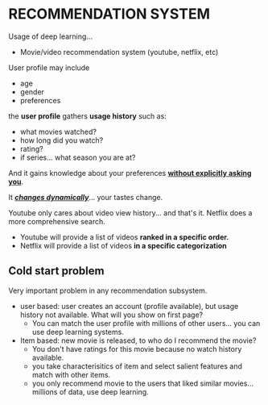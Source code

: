 # RECOMMENDATION SYSTEM
Usage of deep learning...

- Movie/video recommendation system (youtube, netflix, etc)

User profile may include
- age
- gender
- preferences

the **user profile** gathers **usage history** such as:
- what movies watched?
- how long did you watch?
- rating?
- if series... what season you are at?

And it gains knowledge about your preferences <u>**without explicitly asking you**</u>.

It <u>**_changes dynamically_**</u>... your tastes change.

Youtube only cares about video view history... and that's it. Netflix does a more comprehensive search.

- Youtube will provide a list of videos **ranked in a specific order.**
- Netflix will provide a list of videos **in a specific categorization**

## Cold start problem
Very important problem in any recommendation subsystem.
- user based: user creates an account (profile available), but usage history not available. What will you show on first page?
  - You can match the user profile with millions of other users... you can use deep learning systems.
- Item based: new movie is released, to who do I recommend the movie? 
  - You don't have ratings for this movie because no watch history available.
  - you take characterisitics of item and select salient features and match with other items.
  - you only recommend movie to the users that liked similar movies... millions of data, use deep learning.


